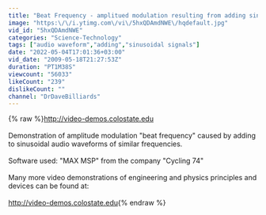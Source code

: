 ```yaml
---
title: "Beat Frequency - amplitued modulation resulting from adding sinusoidal signals of similar frequency"
image: "https:\/\/i.ytimg.com\/vi\/5hxQDAmdNWE\/hqdefault.jpg"
vid_id: "5hxQDAmdNWE"
categories: "Science-Technology"
tags: ["audio waveform","adding","sinusoidal signals"]
date: "2022-05-04T17:01:36+03:00"
vid_date: "2009-05-18T21:27:53Z"
duration: "PT1M38S"
viewcount: "56033"
likeCount: "239"
dislikeCount: ""
channel: "DrDaveBilliards"
---
```

{% raw %}<a rel="nofollow" target="blank" href="http://video-demos.colostate.edu">http://video-demos.colostate.edu</a><br /><br />Demonstration of amplitude modulation &quot;beat frequency&quot; caused by adding to sinusoidal audio waveforms of similar frequencies.<br /><br />Software used:  &quot;MAX MSP&quot; from the company &quot;Cycling 74&quot;<br /><br />Many more video demonstrations of engineering and physics principles and devices can be found at:<br /><br /><a rel="nofollow" target="blank" href="http://video-demos.colostate.edu">http://video-demos.colostate.edu</a>{% endraw %}
